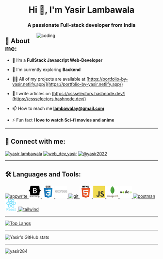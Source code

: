 <h1 align="center">Hi 👋, I'm Yasir Lambawala</h1>
<h3 align="center">A passionate Full-stack developer from India</h3>
<img src='https://media2.giphy.com/media/f3iwJFOVOwuy7K6FFw/giphy.gif?cid=ecf05e47ufnespy1x2655bxrahzr1fks8fhsiopwq34ow1f7&rid=giphy.gif&ct=g' alt='coding' width='400' align='right' />

## 🤗 About me:

- 🌱 I’m a **FullStack Javascript Web-Developer**

- 🔭 I'm currently exploring **Backend**

- 👨‍💻 All of my projects are available at [https://portfolio-by-yasir.netlify.app/](https://portfolio-by-yasir.netlify.app/)

- 📝 I write articles on [https://cssselectors.hashnode.dev/](https://cssselectors.hashnode.dev/)

- 📫 How to reach me **lambawalay@gmail.com**

- ⚡ Fun fact **I love to watch Sci-fi movies and anime**

---

## 📡 Connect with me:

<p align="left">
<a href="https://www.linkedin.com/in/yasir-lambawala-2b216a1b9/" target="blank"><img align="center" src="https://raw.githubusercontent.com/rahuldkjain/github-profile-readme-generator/master/src/images/icons/Social/linked-in-alt.svg" alt="yasir lambawala" height="30" width="40" /></a>
<a href="https://instagram.com/web_dev_yasir" target="blank"><img align="center" src="https://raw.githubusercontent.com/rahuldkjain/github-profile-readme-generator/master/src/images/icons/Social/instagram.svg" alt="web_dev_yasir" height="30" width="40" /></a>
<a href="https://hashnode.com/@yasir2022" target="blank"><img align="center" src="https://raw.githubusercontent.com/rahuldkjain/github-profile-readme-generator/master/src/images/icons/Social/hashnode.svg" alt="@yasir2022" height="30" width="40" /></a>
</p>

---

## 🛠️ Languages and Tools:
<p align="left"> <a href="https://appwrite.io" target="_blank" rel="noreferrer"> <img src="https://www.vectorlogo.zone/logos/appwriteio/appwriteio-icon.svg" alt="appwrite" width="40" height="40"/> </a> <a href="https://getbootstrap.com" target="_blank" rel="noreferrer"> <img src="https://raw.githubusercontent.com/devicons/devicon/master/icons/bootstrap/bootstrap-plain-wordmark.svg" alt="bootstrap" width="40" height="40"/> </a> <a href="https://www.w3schools.com/css/" target="_blank" rel="noreferrer"> <img src="https://raw.githubusercontent.com/devicons/devicon/master/icons/css3/css3-original-wordmark.svg" alt="css3" width="40" height="40"/> </a> <a href="https://expressjs.com" target="_blank" rel="noreferrer"> <img src="https://raw.githubusercontent.com/devicons/devicon/master/icons/express/express-original-wordmark.svg" alt="express" width="40" height="40"/> </a> <a href="https://git-scm.com/" target="_blank" rel="noreferrer"> <img src="https://www.vectorlogo.zone/logos/git-scm/git-scm-icon.svg" alt="git" width="40" height="40"/> </a> <a href="https://www.w3.org/html/" target="_blank" rel="noreferrer"> <img src="https://raw.githubusercontent.com/devicons/devicon/master/icons/html5/html5-original-wordmark.svg" alt="html5" width="40" height="40"/> </a> <a href="https://developer.mozilla.org/en-US/docs/Web/JavaScript" target="_blank" rel="noreferrer"> <img src="https://raw.githubusercontent.com/devicons/devicon/master/icons/javascript/javascript-original.svg" alt="javascript" width="40" height="40"/> </a> <a href="https://www.mongodb.com/" target="_blank" rel="noreferrer"> <img src="https://raw.githubusercontent.com/devicons/devicon/master/icons/mongodb/mongodb-original-wordmark.svg" alt="mongodb" width="40" height="40"/> </a> <a href="https://nodejs.org" target="_blank" rel="noreferrer"> <img src="https://raw.githubusercontent.com/devicons/devicon/master/icons/nodejs/nodejs-original-wordmark.svg" alt="nodejs" width="40" height="40"/> </a> <a href="https://postman.com" target="_blank" rel="noreferrer"> <img src="https://www.vectorlogo.zone/logos/getpostman/getpostman-icon.svg" alt="postman" width="40" height="40"/> </a> <a href="https://reactjs.org/" target="_blank" rel="noreferrer"> <img src="https://raw.githubusercontent.com/devicons/devicon/master/icons/react/react-original-wordmark.svg" alt="react" width="40" height="40"/> </a> <a href="https://tailwindcss.com/" target="_blank" rel="noreferrer"> <img src="https://www.vectorlogo.zone/logos/tailwindcss/tailwindcss-icon.svg" alt="tailwind" width="40" height="40"/> </a> </p>

---

[![Top Langs](https://github-readme-stats.vercel.app/api/top-langs/?username=yasir284&show=javascript,html,css&theme=radical)](https://github.com/anuraghazra/github-readme-stats)

---

![Yasir's GitHub stats](https://github-readme-stats.vercel.app/api?username=yasir284&show_icons=true&theme=radical)

---

<div><img  src="https://github-readme-streak-stats.herokuapp.com/?user=yasir284&theme=radical" alt="yasir284" /></div>
